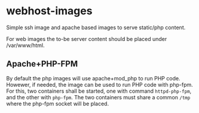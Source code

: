 # webhost-images

Simple ssh image and apache based images to serve static/php content.

For web images the to-be server content should be placed under /var/www/html.

## Apache+PHP-FPM

By default the php images will use apache+mod_php to run PHP code. Howewer, if needed, the image can be used to run PHP code
with php-fpm. For this, two containers shall be started, one with command `httpd-php-fpm`, and the other with `php-fpm`.
The two containers must share a common `/tmp` where the php-fpm socket will be placed.

